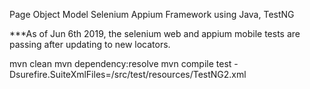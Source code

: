 Page Object Model Selenium Appium Framework using Java, TestNG

***As of Jun 6th 2019, the selenium web and appium mobile tests are passing after updating to new locators.

mvn clean
mvn dependency:resolve
mvn compile test -Dsurefire.SuiteXmlFiles=/src/test/resources/TestNG2.xml
